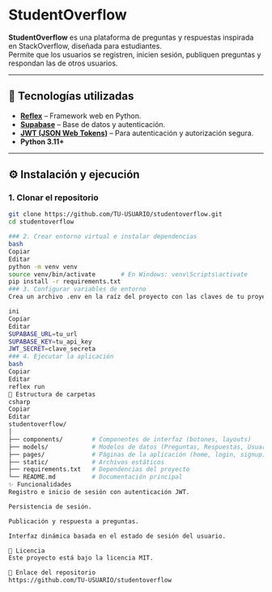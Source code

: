 # StudentOverflow

**StudentOverflow** es una plataforma de preguntas y respuestas inspirada en StackOverflow, diseñada para estudiantes.  
Permite que los usuarios se registren, inicien sesión, publiquen preguntas y respondan las de otros usuarios.

---

## 🚀 Tecnologías utilizadas

- **[Reflex](https://reflex.dev/)** – Framework web en Python.
- **[Supabase](https://supabase.com/)** – Base de datos y autenticación.
- **[JWT (JSON Web Tokens)](https://jwt.io/)** – Para autenticación y autorización segura.
- **Python 3.11+**

---

## ⚙️ Instalación y ejecución

### 1. Clonar el repositorio
```bash
git clone https://github.com/TU-USUARIO/studentoverflow.git
cd studentoverflow

### 2. Crear entorno virtual e instalar dependencias
bash
Copiar
Editar
python -m venv venv
source venv/bin/activate       # En Windows: venv\Scripts\activate
pip install -r requirements.txt
### 3. Configurar variables de entorno
Crea un archivo .env en la raíz del proyecto con las claves de tu proyecto Supabase y la clave secreta para JWT:

ini
Copiar
Editar
SUPABASE_URL=tu_url
SUPABASE_KEY=tu_api_key
JWT_SECRET=clave_secreta
### 4. Ejecutar la aplicación
bash
Copiar
Editar
reflex run
📂 Estructura de carpetas
csharp
Copiar
Editar
studentoverflow/
│
├── components/        # Componentes de interfaz (botones, layouts)
├── models/            # Modelos de datos (Preguntas, Respuestas, Usuarios)
├── pages/             # Páginas de la aplicación (home, login, signup)
├── static/            # Archivos estáticos
├── requirements.txt   # Dependencias del proyecto
└── README.md          # Documentación principal
✨ Funcionalidades
Registro e inicio de sesión con autenticación JWT.

Persistencia de sesión.

Publicación y respuesta a preguntas.

Interfaz dinámica basada en el estado de sesión del usuario.

📜 Licencia
Este proyecto está bajo la licencia MIT.

🔗 Enlace del repositorio
https://github.com/TU-USUARIO/studentoverflow

